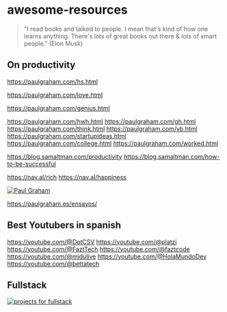 # awesome-resources
> "I read books and talked to people. I mean that's kind of how one learns anything. There's lots of great books out there & lots of smart people." (Elon Musk)
## On productivity

https://paulgraham.com/hs.html

https://paulgraham.com/love.html

https://paulgraham.com/genius.html

https://paulgraham.com/hwh.html
https://paulgraham.com/gh.html
https://paulgraham.com/think.html
https://paulgraham.com/vb.html
https://paulgraham.com/startupideas.html
https://paulgraham.com/college.html
https://paulgraham.com/worked.html

https://blog.samaltman.com/productivity
https://blog.samaltman.com/how-to-be-successful

https://nav.al/rich
https://nav.al/happiness

[![Paul Graham](https://pbs.twimg.com/media/E1vS9WwWUAEYYaR?format=jpg&name=medium)](https://paulgraham.com/articles.html)

https://paulgraham.es/ensayos/ 

## Best Youtubers in spanish
https://youtube.com/@DotCSV
https://youtube.com/@platzi
https://youtube.com/@FaztTech
https://youtube.com/@faztcode
https://youtube.com/@midulive
https://youtube.com/@HolaMundoDev
https://youtube.com/@bettatech


## Fullstack

[![projects for fullstack](http://img.youtube.com/vi/Osy0yuxuEOw/0.jpg)](https://www.youtube.com/watch?v=Osy0yuxuEOw)
